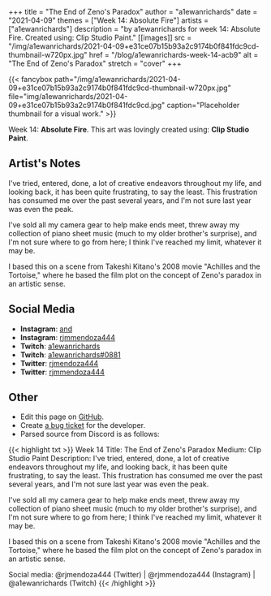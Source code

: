 +++
title =       "The End of Zeno's Paradox"
author =      "a1ewanrichards"
date =        "2021-04-09"
themes =      ["Week 14: Absolute Fire"]
artists =     ["a1ewanrichards"]
description = "by a1ewanrichards for week 14: Absolute Fire. Created using: Clip Studio Paint."
[[images]]
      src = "/img/a1ewanrichards/2021-04-09+e31ce07b15b93a2c9174b0f841fdc9cd-thumbnail-w720px.jpg"
      href = "/blog/a1ewanrichards-week-14-acb9"
      alt = "The End of Zeno's Paradox"
      stretch = "cover"
+++


{{< fancybox path="/img/a1ewanrichards/2021-04-09+e31ce07b15b93a2c9174b0f841fdc9cd-thumbnail-w720px.jpg" file="img/a1ewanrichards/2021-04-09+e31ce07b15b93a2c9174b0f841fdc9cd.jpg" caption="Placeholder thumbnail for a visual work." >}}


Week 14: **Absolute Fire**. This art was lovingly created using: **Clip Studio Paint**.

## Artist's Notes

I've tried, entered, done, a lot of creative endeavors throughout my life, and looking back, it has been quite frustrating, to say the least. This frustration has consumed me over the past several years, and I'm not sure last year was even the peak.

I've sold all my camera gear to help make ends meet, threw away my collection of piano sheet music (much to my older brother's surprise), and I'm not sure where to go from here; I think I've reached my limit, whatever it may be.

I based this on a scene from Takeshi Kitano's 2008 movie "Achilles and the Tortoise," where he based the film plot on the concept of Zeno's paradox in an artistic sense.

## Social Media

- **Instagram**: <a href='https://instagram.com/and' target='_blank'>and</a>
- **Instagram**: <a href='https://instagram.com/rjmmendoza444' target='_blank'>rjmmendoza444</a>
- **Twitch**: <a href='https://twitch.tv/a1ewanrichards' target='_blank'>a1ewanrichards</a>
- **Twitch**: <a href='https://twitch.tv/a1ewanrichards#0881' target='_blank'>a1ewanrichards#0881</a>
- **Twitter**: <a href='https://twitter.com/rjmendoza444' target='_blank'>rjmendoza444</a>
- **Twitter**: <a href='https://twitter.com/rjmmendoza444' target='_blank'>rjmmendoza444</a>

## Other

- Edit this page on [GitHub](https://github.com/teaminkling/web-refresh/edit/main/content/blog/a1ewanrichards-week-14-acb9.md).
- Create [a bug ticket](https://github.com/teaminkling/web-refresh/issues/new?assignees=&labels=bug&template=problem-report.md&title=) for the developer.
- Parsed source from Discord is as follows:

{{< highlight txt >}}
Week 14
Title: The End of Zeno's Paradox
Medium: Clip Studio Paint
Description:
I've tried, entered, done, a lot of creative endeavors throughout my life, and looking back, it has been quite frustrating, to say the least. This frustration has consumed me over the past several years, and I'm not sure last year was even the peak.

I've sold all my camera gear to help make ends meet, threw away my collection of piano sheet music (much to my older brother's surprise), and I'm not sure where to go from here; I think I've reached my limit, whatever it may be.

I based this on a scene from Takeshi Kitano's 2008 movie "Achilles and the Tortoise," where he based the film plot on the concept of Zeno's paradox in an artistic sense.

Social media: @rjmendoza444 (Twitter) | @rjmmendoza444 (Instagram) | @a1ewanrichards (Twitch)
{{< /highlight >}}
